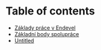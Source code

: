 # Table of contents

* [Základy práce v Endevel](README.md)
* [Základní body spolupráce](zakladni-body-spoluprace.md)
* [Untitled](untitled.md)

